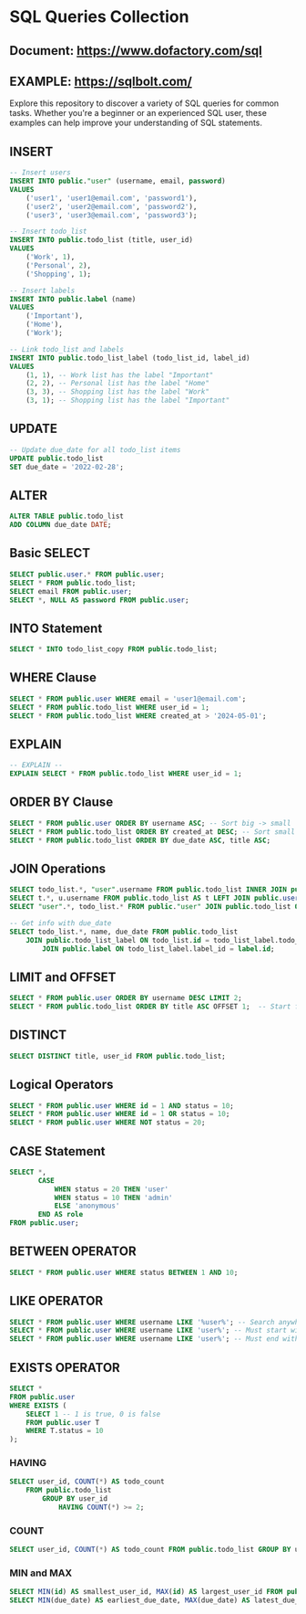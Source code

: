 # SQL Queries Collection

## Document: https://www.dofactory.com/sql
## EXAMPLE: https://sqlbolt.com/

Explore this repository to discover a variety of SQL queries for common tasks. Whether you're a beginner or an experienced SQL user, these examples can help improve your understanding of SQL statements.

## INSERT
```sql
-- Insert users
INSERT INTO public."user" (username, email, password)
VALUES
    ('user1', 'user1@email.com', 'password1'),
    ('user2', 'user2@email.com', 'password2'),
    ('user3', 'user3@email.com', 'password3');

-- Insert todo_list
INSERT INTO public.todo_list (title, user_id)
VALUES
    ('Work', 1),
    ('Personal', 2),
    ('Shopping', 1);

-- Insert labels
INSERT INTO public.label (name)
VALUES
    ('Important'),
    ('Home'),
    ('Work');

-- Link todo_list and labels
INSERT INTO public.todo_list_label (todo_list_id, label_id)
VALUES
    (1, 1), -- Work list has the label "Important"
    (2, 2), -- Personal list has the label "Home"
    (3, 3), -- Shopping list has the label "Work"
    (3, 1); -- Shopping list has the label "Important"
```
## UPDATE
```sql
-- Update due_date for all todo_list items
UPDATE public.todo_list
SET due_date = '2022-02-28';

```
## ALTER
```sql
ALTER TABLE public.todo_list
ADD COLUMN due_date DATE;
```

## Basic SELECT
```sql
SELECT public.user.* FROM public.user;
SELECT * FROM public.todo_list;
SELECT email FROM public.user;
SELECT *, NULL AS password FROM public.user;
```

## INTO Statement
```sql
SELECT * INTO todo_list_copy FROM public.todo_list;
```

## WHERE Clause
```sql
SELECT * FROM public.user WHERE email = 'user1@email.com';
SELECT * FROM public.todo_list WHERE user_id = 1;
SELECT * FROM public.todo_list WHERE created_at > '2024-05-01';
```

## EXPLAIN
```sql
-- EXPLAIN --
EXPLAIN SELECT * FROM public.todo_list WHERE user_id = 1;
```

## ORDER BY Clause
```sql
SELECT * FROM public.user ORDER BY username ASC; -- Sort big -> small
SELECT * FROM public.todo_list ORDER BY created_at DESC; -- Sort small -> big
SELECT * FROM public.todo_list ORDER BY due_date ASC, title ASC;
```

## JOIN Operations
```sql
SELECT todo_list.*, "user".username FROM public.todo_list INNER JOIN public."user" ON todo_list.user_id = "user".id;
SELECT t.*, u.username FROM public.todo_list AS t LEFT JOIN public.user AS u ON t.user_id = u.id; -- Rename 
SELECT "user".*, todo_list.* FROM public."user" JOIN public.todo_list ON "user".id = todo_list.user_id;

-- Get info with due_date
SELECT todo_list.*, name, due_date FROM public.todo_list
	JOIN public.todo_list_label ON todo_list.id = todo_list_label.todo_list_id
		JOIN public.label ON todo_list_label.label_id = label.id;
```
## LIMIT and OFFSET
```sql
SELECT * FROM public.user ORDER BY username DESC LIMIT 2;
SELECT * FROM public.todo_list ORDER BY title ASC OFFSET 1;  -- Start from row number five
```
## DISTINCT
```sql
SELECT DISTINCT title, user_id FROM public.todo_list;
```
## Logical Operators
```sql
SELECT * FROM public.user WHERE id = 1 AND status = 10;
SELECT * FROM public.user WHERE id = 1 OR status = 10;
SELECT * FROM public.user WHERE NOT status = 20;
```
## CASE Statement
```sql
SELECT *,
       CASE
           WHEN status = 20 THEN 'user'
           WHEN status = 10 THEN 'admin'
           ELSE 'anonymous'
       END AS role
FROM public.user;
```
## BETWEEN OPERATOR
```sql
SELECT * FROM public.user WHERE status BETWEEN 1 AND 10;
```
## LIKE OPERATOR
```sql
SELECT * FROM public.user WHERE username LIKE '%user%'; -- Search anywhere
SELECT * FROM public.user WHERE username LIKE 'user%'; -- Must start with 'user'
SELECT * FROM public.user WHERE username LIKE 'user%'; -- Must end with 'user'
```
## EXISTS OPERATOR
```sql
SELECT *
FROM public.user
WHERE EXISTS (
    SELECT 1 -- 1 is true, 0 is false
    FROM public.user T
    WHERE T.status = 10
);
```
### HAVING
```sql
SELECT user_id, COUNT(*) AS todo_count
    FROM public.todo_list
        GROUP BY user_id
            HAVING COUNT(*) >= 2;
```

### COUNT
```sql
SELECT user_id, COUNT(*) AS todo_count FROM public.todo_list GROUP BY user_id;
```

### MIN and MAX
```sql
SELECT MIN(id) AS smallest_user_id, MAX(id) AS largest_user_id FROM public.user;
SELECT MIN(due_date) AS earliest_due_date, MAX(due_date) AS latest_due_date FROM public.todo_list;
```




